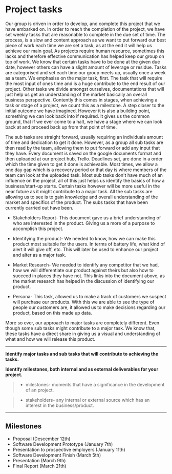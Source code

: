 # Project tasks

Our group is driven in order to develop, and complete this project that we have embarked on. In order to reach the completion of the project, we have set weekly tasks that are reasonable to complete in the due set of time. The process, is a slow and content approach as we want to put forward our best piece of work each time we are set a task, as at the end it will help us achieve our main goal. As projects require human resource, sometimes this lacks and therefore effective communication has helped keep our group on top of work. We know that certain tasks have to be done at the given due date, however others can have a slight amount of leverage or residue. Tasks are categorised and set each time our group meets up, usually once a week as a team. We emphasise on the major task, first. The task that will require the most input of ones time and is a huge contribute to the end result of our project. Other tasks we divide amongst ourselves, documentations that will just help us get an understanding of the market basically an overall business perspective. Contently this comes in stages, when achieving a task or stage of a project, we count this as a milestone. A step closer to the initial outcome we have imagined. However it is also a building point, something we can look back into if required. It gives us the common ground, that if we ever come to a halt, we have a stage where we can look back at and proceed back up from that point of time. 

The sub tasks are straight forward, usually requiring an individuals amount of time and dedication to get it done. However, as a group all sub tasks are then read by the team, allowing them to put forward or add any input that they have. Every document is saved on the google documents format and then uploaded at our project hub, Trello. Deadlines set, are done in a order which the time given to get it done is achievable. Most times, we allow a one day gap which is a recovery period or that day is where members of the team can look at the uploaded task. Most sub tasks don't have much of an influence on the project, all of this just helps us identify the basics of how a business/start-up starts. Certain tasks however will be more useful in the near future as it might contribute to a major task. All the sub tasks are allowing us to see is to gain knowledge and overall understanding of the market and specifics of the product. The subs tasks that have been currently carried out have been. 

* Stakeholders Report- This document gave us a brief understanding of who are interested in the product. Giving us a more of a purpose to accomplish this project.

* Identifying the product- We needed to know, how we can make this product most suitable for the users. In terms of battery life, what kind of alert it will give off, etc. This will later be used to enhance our project and alter as a major task. 

* Market Research- We needed to identify any competitor that we had, how we will differentiate our product against theirs but also how to succeed in places they have not. This links into the document above, as the market research has helped in the discussion of identifying our product.  

* Persona- This task, allowed us to make a track of customers we suspect will purchase our products. With this we are able to see the type of people our customers are, it allowed us to make decisions regarding our product, based on this made up data.  

More so ever, our approach to major tasks are completely different. Even though some sub tasks might contribute to a major task. We know that, these tasks have a direct share in giving us a visual and understanding of what and how we will release this product. 

---

**Identify major tasks and sub tasks that will contribute to achieving the tasks.**

**Identify milestones, both internal and as external deliverables for your project.** 

> * milestones- moments that have a significance in the development of an project.

> * stakeholders- any internal or external source which has an interest in the business/product.

---
## Milestones

* Proposal (Descember 12th)
* Software Development Prototype (January 7th)
* Presentation to prospective employers (January 11th)
* Software Development Finish (March 5th)
* Presentation (March 9th)
* Final Report (March 21th)